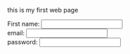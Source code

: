 <DOCTYPEHTML>
<html>
<body>
<P>this is my first web page</p>
<Div class="input-group">
<label for="fname">First name:</label>
 <input type="text" id="fname" name="fname">
</Div>
 <Div class="input-group">
<label for="email">email:</label>
  <input type="text" id="email" name="email">
 </Div>
 <Div class="input-group">
<label for="password">password:</label>
  <input type="text" id="password" name="password">
</Div> 

</Body>
</Html>
